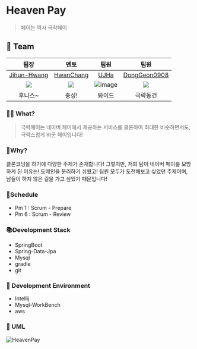 # Heaven Pay

> 페이는 역시 극락페이

## 🦹‍ Team

|                           팀장                            |                           멘토                            |              팀원               |                           팀원                            |
| :-------------------------------------------------------: | :-------------------------------------------------------: | :-----------------------------: | :-------------------------------------------------------: |
|       [Jihun-Hwang](https://github.com/Jihun-Hwang)       |         [HwanChang](https://github.com/HwanChang)         | [UJHa](https://github.com/UJHa) |      [DongGeon0908](https://github.com/DongGeon0908)      |
| ![](https://avatars.githubusercontent.com/u/55920132?v=4) | ![](https://avatars.githubusercontent.com/u/32251594?v=4) |       ![image](https://user-images.githubusercontent.com/22016754/138271775-da838665-a39d-4d79-bc4f-a07147c64993.png)        | ![](https://avatars.githubusercontent.com/u/50691225?v=4) |
|                          후니스~                          |                           충성!                           |             톼이드              |                         극락동건                          |

### 🏃‍♂️ What?

> 극락페이는 네이버 페이에서 제공하는 서비스를 클론하여 최대한 비슷하면서도, 극락스럽게 바꾼 페이입니다!

### 🤲Why?

클론코딩을 하기에 다양한 주제가 존재합니다! 그렇지만, 저희 팀이 네이버 페이를 모방하게 된 이유는! 도메인을 분리하기 쉬웠고! 팀원 모두가 도전해보고 싶었던 주제이며, 남들이 하지 않은 길을 가고 싶었기 때문입니다!

### 🤦Schedule

- Pm 1 : Scrum - Prepare
- Pm 6 : Scrum - Review


### 📚Development Stack

- SpringBoot
- Spring-Data-Jpa
- Mysql
- gradle
- git

### 🙌 Development Environment

- Intellij
- Mysql-WorkBench
- aws

### 📄 UML

![HeavenPay](https://user-images.githubusercontent.com/55920132/142803844-e7ac4a0d-d2de-4ef4-a891-1f9c2bf507d2.jpg)

